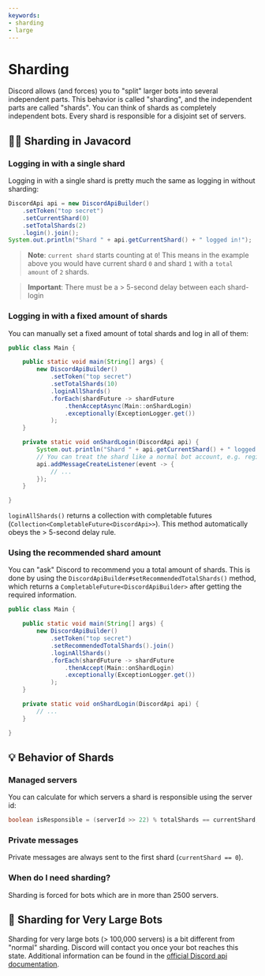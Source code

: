 ```yaml
---
keywords:
- sharding
- large
---
```


# Sharding

Discord allows (and forces) you to "split" larger bots into several independent parts. This behavior is called "sharding", and the independent parts are called "shards". You can think of shards as completely independent bots. Every shard is responsible for a disjoint set of servers.

## :woman_factory_worker: Sharding in Javacord

### Logging in with a single shard

Logging in with a single shard is pretty much the same as logging in without sharding:
```java
DiscordApi api = new DiscordApiBuilder()
    .setToken("top secret")
    .setCurrentShard(0)
    .setTotalShards(2)
    .login().join();
System.out.println("Shard " + api.getCurrentShard() + " logged in!");
```
> **Note**: `current shard` starts counting at `0`! This means in the example above you would have current shard `0` and shard `1` with a `total amount` of `2` shards.

> **Important**: There must be a > 5-second delay between each shard-login

### Logging in with a fixed amount of shards

You can manually set a fixed amount of total shards and log in all of them:
```java
public class Main {

    public static void main(String[] args) {
        new DiscordApiBuilder()
            .setToken("top secret")
            .setTotalShards(10)
            .loginAllShards()
            .forEach(shardFuture -> shardFuture
                .thenAcceptAsync(Main::onShardLogin)
                .exceptionally(ExceptionLogger.get())
            );
    }

    private static void onShardLogin(DiscordApi api) {
        System.out.println("Shard " + api.getCurrentShard() + " logged in!");
        // You can treat the shard like a normal bot account, e.g. registering listeners
        api.addMessageCreateListener(event -> {
            // ...
        });
    }

}
```
`loginAllShards()` returns a collection with completable futures (`Collection<CompletableFuture<DiscordApi>>`). This method automatically obeys the > 5-second delay rule.

### Using the recommended shard amount

You can "ask" Discord to recommend you a total amount of shards. This is done by using the `DiscordApiBuilder#setRecommendedTotalShards()` method, which returns a `CompletableFuture<DiscordApiBuilder>` after getting the required information.

```java
public class Main {

    public static void main(String[] args) {
        new DiscordApiBuilder()
            .setToken("top secret")
            .setRecommendedTotalShards().join()
            .loginAllShards()
            .forEach(shardFuture -> shardFuture
                .thenAccept(Main::onShardLogin)
                .exceptionally(ExceptionLogger.get())
            );
    }

    private static void onShardLogin(DiscordApi api) {
        // ...
    }

}
```

## :bulb: Behavior of Shards

### Managed servers

You can calculate for which servers a shard is responsible using the server id:
```java
boolean isResponsible = (serverId >> 22) % totalShards == currentShard;
```

### Private messages

Private messages are always sent to the first shard (`currentShard == 0`).

### When do I need sharding?

Sharding is forced for bots which are in more than 2500 servers.

## :sunrise_over_mountains: Sharding for Very Large Bots

Sharding for very large bots (> 100,000 servers) is a bit different from "normal" sharding. Discord will contact you once your bot reaches this state. Additional information can be found in the [official Discord api documentation](https://discordapp.com/developers/docs/topics/gateway#sharding-for-very-large-bots).